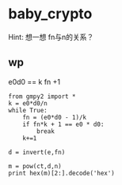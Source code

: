 # baby_crypto

Hint: 想一想 fn与n的关系？

## wp

e0d0 == k fn +1

```
from gmpy2 import *
k = e0*d0/n
while True:
    fn = (e0*d0 - 1)/k
    if fn*k + 1 == e0 * d0:
        break
    k+=1

d = invert(e,fn)

m = pow(ct,d,n)
print hex(m)[2:].decode('hex')
```

